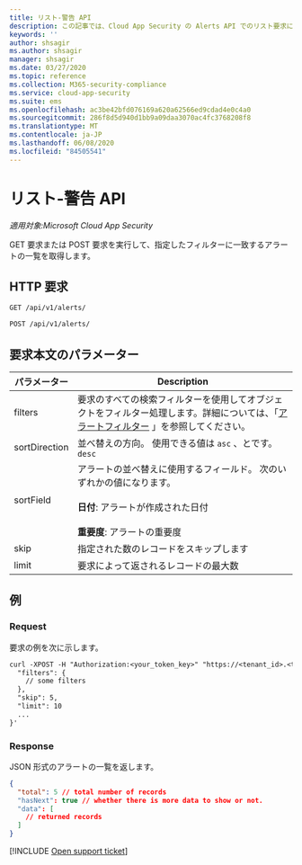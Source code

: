```yaml
---
title: リスト-警告 API
description: この記事では、Cloud App Security の Alerts API でのリスト要求について説明します。
keywords: ''
author: shsagir
ms.author: shsagir
manager: shsagir
ms.date: 03/27/2020
ms.topic: reference
ms.collection: M365-security-compliance
ms.service: cloud-app-security
ms.suite: ems
ms.openlocfilehash: ac3be42bfd076169a620a62566ed9cdad4e0c4a0
ms.sourcegitcommit: 286f8d5d940d1bb9a09daa3070ac4fc3768208f8
ms.translationtype: MT
ms.contentlocale: ja-JP
ms.lasthandoff: 06/08/2020
ms.locfileid: "84505541"
---
```

# <a name="list---alerts-api"></a>リスト-警告 API

*適用対象:Microsoft Cloud App Security*

GET 要求または POST 要求を実行して、指定したフィルターに一致するアラートの一覧を取得します。

## <a name="http-request"></a>HTTP 要求

```rest
GET /api/v1/alerts/
```

```rest
POST /api/v1/alerts/
```

## <a name="request-body-parameters"></a>要求本文のパラメーター

| パラメーター | Description |
| --- | --- |
| filters | 要求のすべての検索フィルターを使用してオブジェクトをフィルター処理します。詳細については、「[アラートフィルター](api-alerts.md#filters) 」を参照してください。 |
| sortDirection | 並べ替えの方向。 使用できる値は `asc` 、とです。`desc` |
| sortField | アラートの並べ替えに使用するフィールド。 次のいずれかの値になります。<br /><br />**日付**: アラートが作成された日付<br /><br />**重要度**: アラートの重要度 |
| skip | 指定された数のレコードをスキップします |
| limit | 要求によって返されるレコードの最大数 |

## <a name="example"></a>例

### <a name="request"></a>Request

要求の例を次に示します。

```rest
curl -XPOST -H "Authorization:<your_token_key>" "https://<tenant_id>.<tenant_region>.contoso.com/api/v1/alerts/" -d '{
  "filters": {
    // some filters
  },
  "skip": 5,
  "limit": 10
  ...
}'
```

### <a name="response"></a>Response

JSON 形式のアラートの一覧を返します。

```json
{
  "total": 5 // total number of records
  "hasNext": true // whether there is more data to show or not.
  "data": [
    // returned records
  ]
}
```

[!INCLUDE [Open support ticket](includes/support.md)]

